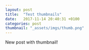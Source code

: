 ```yaml
---
layout: post
title:  "Test thumbnails"
date:   2017-11-14 20:40:31 +0100
categories: post
thumbnail: "_assets/imgs/thumb.png"
---
```


New post with thumbnail!
